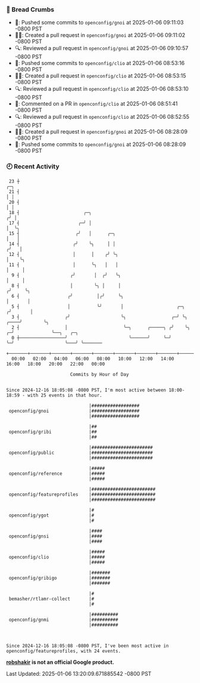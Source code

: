 ### 🍞 Bread Crumbs

 * 🚢: Pushed some commits to `openconfig/gnoi` at 2025-01-06 09:11:03 -0800 PST
 * ✍🏼: Created a pull request in `openconfig/gnoi` at 2025-01-06 09:11:02 -0800 PST
 * 🔍: Reviewed a pull request in  `openconfig/gnoi` at 2025-01-06 09:10:57 -0800 PST
 * 🚢: Pushed some commits to `openconfig/clio` at 2025-01-06 08:53:16 -0800 PST
 * ✍🏼: Created a pull request in `openconfig/clio` at 2025-01-06 08:53:15 -0800 PST
 * 🔍: Reviewed a pull request in  `openconfig/clio` at 2025-01-06 08:53:10 -0800 PST
 * 💬: Commented on a PR in  `openconfig/clio` at 2025-01-06 08:51:41 -0800 PST
 * 🔍: Reviewed a pull request in  `openconfig/clio` at 2025-01-06 08:52:55 -0800 PST
 * ✍🏼: Created a pull request in `openconfig/gnoi` at 2025-01-06 08:28:09 -0800 PST
 * 🚢: Pushed some commits to `openconfig/gnoi` at 2025-01-06 08:28:09 -0800 PST

### 🕘 Recent Activity
```
 23 ┼                                                                            ╭─╮
 21 ┤                                                                            │ │
 20 ┤                                                                            │ │
 18 ┤                        ╭─╮                                                ╭╯ │
 17 ┤                      ╭─╯ │                                                │  ╰╮
 15 ┤                     ╭╯   │      ╭─╮                                       │   │
 14 ┤                    ╭╯    ╰╮     │ │                                      ╭╯   │
 12 ┤                    │      │    ╭╯ ╰╮                                     │    ╰╮
 11 ┤                    │      ╰╮   │   │                                     │     │
  9 ┤                   ╭╯       │  ╭╯   ╰╮                                    │     │
  8 ┤                   │        ╰╮ │     │                                   ╭╯     ╰╮
  6 ┤                  ╭╯         │╭╯     ╰╮                                  │       │
  5 ┤                  │          ╰╯       │                    ╭─╮          ╭╯       │
  3 ┤                 ╭╯                   ╰╮                 ╭─╯ ╰╮    ╭────╯        ╰╮
  2 ┤                 │                     ╰─╮      ╭─────╮ ╭╯    ╰╮ ╭─╯              ╰──╮   ╭─╮
  0 ┼─────────────────╯                       ╰──────╯     ╰─╯      ╰─╯                   ╰───╯ ╰───────
    +───────+───────+───────+───────+───────+───────+───────+───────+───────+───────+───────+───────+────
  00:00   02:00   04:00   06:00   08:00   10:00   12:00   14:00   16:00   18:00   20:00   22:00   00:00   

						Commits by Hour of Day


Since 2024-12-16 18:05:08 -0800 PST, I'm most active between 18:00-18:59 - with 25 events in that hour.

```



```
                               |##################
 openconfig/gnoi               |##################
                               |##################

                               |##
 openconfig/gribi              |##
                               |##

                               |#######################
 openconfig/public             |#######################
                               |#######################

                               |#####
 openconfig/reference          |#####
                               |#####

                               |########################
 openconfig/featureprofiles    |########################
                               |########################

                               |#
 openconfig/ygot               |#
                               |#

                               |####
 openconfig/gnsi               |####
                               |####

                               |#####
 openconfig/clio               |#####
                               |#####

                               |#######
 openconfig/gribigo            |#######
                               |#######

                               |#
 bemasher/rtlamr-collect       |#
                               |#

                               |##########
 openconfig/gnmi               |##########
                               |##########



Since 2024-12-16 18:05:08 -0800 PST, I've been most active in openconfig/featureprofiles, with 24 events.

```
**[robshakir](mailto:robjs@google.com) is not an official Google product.**  


Last Updated: 2025-01-06 13:20:09.671885542 -0800 PST
